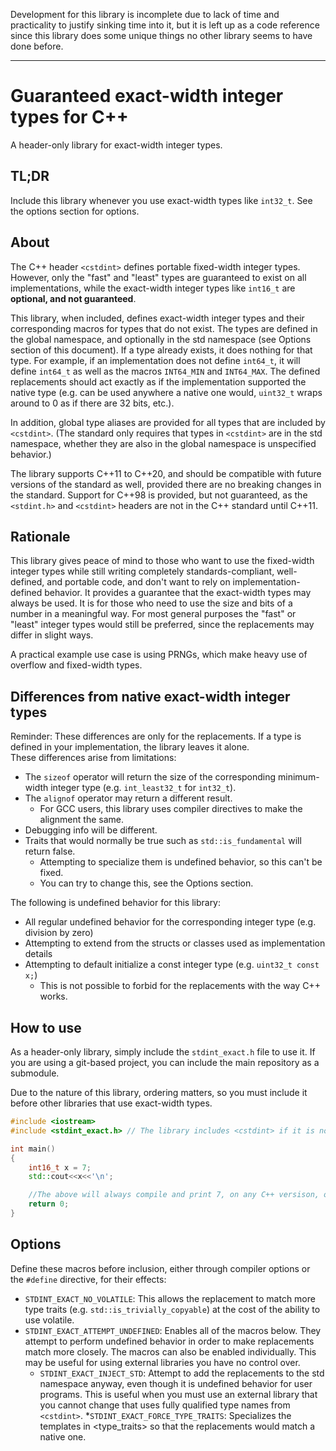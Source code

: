 Development for this library is incomplete due to lack of time and practicality to justify sinking time into it, but it is left up as a code reference since this library does some unique things no other library seems to have done before.

----

# Guaranteed exact-width integer types for C++
A header-only library for exact-width integer types.

## TL;DR
Include this library whenever you use exact-width types like ``int32_t``. See the options section for options.

## About
The C++ header `<cstdint>` defines portable fixed-width integer types. However, only the "fast" and "least" types are guaranteed to exist on all implementations, while the exact-width integer types like `int16_t` are **optional, and not guaranteed**.

This library, when included, defines exact-width integer types and their corresponding macros for types that do not exist. The types are defined in the global namespace, and optionally in the std namespace (see Options section of this document). If a type already exists, it does nothing for that type. For example, if an implementation does not define ``int64_t``, it will define ``int64_t`` as well as the macros ``INT64_MIN`` and ``INT64_MAX``. The defined replacements should act exactly as if the implementation supported the native type (e.g. can be used anywhere a native one would, ``uint32_t`` wraps around to 0 as if there are 32 bits, etc.).

In addition, global type aliases are provided for all types that are included by `<cstdint>`. (The standard only requires that types in `<cstdint>` are in the std namespace, whether they are also in the global namespace is unspecified behavior.)

The library supports C++11 to C++20, and should be compatible with future versions of the standard as well, provided there are no breaking changes in the standard. Support for C++98 is provided, but not guaranteed, as the ``<stdint.h>`` and ``<cstdint>`` headers are not in the C++ standard until C++11.

## Rationale
This library gives peace of mind to those who want to use the fixed-width integer types while still writing completely standards-compliant, well-defined, and portable code, and don't want to rely on implementation-defined behavior. It provides a guarantee that the exact-width types may always be used. It is for those who need to use the size and bits of a number in a meaningful way. For most general purposes the "fast" or "least" integer types would still be preferred, since the replacements may differ in slight ways.

A practical example use case is using PRNGs, which make heavy use of overflow and fixed-width types.

## Differences from native exact-width integer types
Reminder: These differences are only for the replacements. If a type is defined in your implementation, the library leaves it alone.\
These differences arise from limitations:
* The ``sizeof`` operator will return the size of the corresponding minimum-width integer type (e.g. ``int_least32_t`` for ``int32_t``).
* The ``alignof`` operator may return a different result.
	* For GCC users, this library uses compiler directives to make the alignment the same.
* Debugging info will be different.
* Traits that would normally be true such as ``std::is_fundamental`` will return false.
	* Attempting to specialize them is undefined behavior, so this can't be fixed.
	* You can try to change this, see the Options section.

The following is undefined behavior for this library:
* All regular undefined behavior for the corresponding integer type (e.g. division by zero)
* Attempting to extend from the structs or classes used as implementation details
* Attempting to default initialize a const integer type (e.g. `uint32_t const x;`)
	* This is not possible to forbid for the replacements with the way C++ works.

## How to use
As a header-only library, simply include the ``stdint_exact.h`` file to use it. If you are using a git-based project, you can include the main repository as a submodule.

Due to the nature of this library, ordering matters, so you must include it before other libraries that use exact-width types.

```cpp
#include <iostream>
#include <stdint_exact.h> // The library includes <cstdint> if it is not included already (or <stdint.h> pre-C++11).

int main()
{
	int16_t x = 7;
	std::cout<<x<<'\n';

	//The above will always compile and print 7, on any C++ versison, on any standards-conforming compiler.
	return 0;
}
```

## Options
Define these macros before inclusion, either through compiler options or the ``#define`` directive, for their effects:
* ``STDINT_EXACT_NO_VOLATILE``: This allows the replacement to match more type traits (e.g. ``std::is_trivially_copyable``) at the cost of the ability to use volatile.
* ``STDINT_EXACT_ATTEMPT_UNDEFINED``: Enables all of the macros below. They attempt to perform undefined behavior in order to make replacements match more closely. The macros can also be enabled individually. This may be useful for using external libraries you have no control over.
	* ``STDINT_EXACT_INJECT_STD``: Attempt to add the replacements to the std namespace anyway, even though it is undefined behavior for user programs. This is useful when you must use an external library that you cannot change that uses fully qualified type names from ``<cstdint>``.
	*``STDINT_EXACT_FORCE_TYPE_TRAITS``: Specializes the templates in <type_traits> so that the replacements would match a native one.

